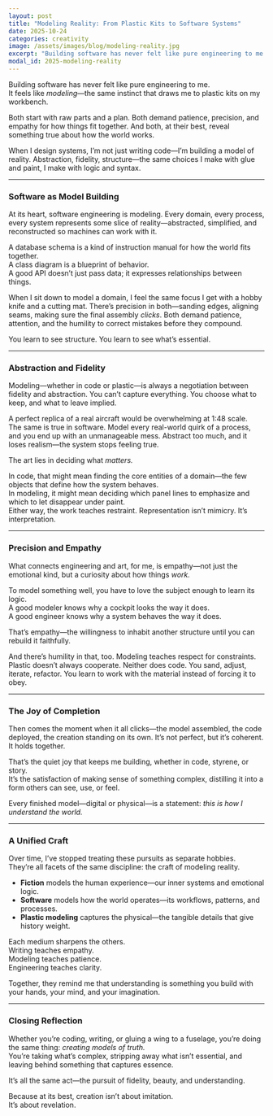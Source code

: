 ```yaml
---
layout: post
title: "Modeling Reality: From Plastic Kits to Software Systems"
date: 2025-10-24
categories: creativity
image: /assets/images/blog/modeling-reality.jpg
excerpt: "Building software has never felt like pure engineering to me. It feels like modeling—the same instinct that draws me to plastic kits on my workbench."
modal_id: 2025-modeling-reality
---
```


Building software has never felt like pure engineering to me.  
It feels like *modeling*—the same instinct that draws me to plastic kits on my workbench.

Both start with raw parts and a plan. Both demand patience, precision, and empathy for how things fit together. And both, at their best, reveal something true about how the world works.

When I design systems, I’m not just writing code—I’m building a model of reality. Abstraction, fidelity, structure—the same choices I make with glue and paint, I make with logic and syntax.

---

### Software as Model Building

At its heart, software engineering is modeling. Every domain, every process, every system represents some slice of reality—abstracted, simplified, and reconstructed so machines can work with it.

A database schema is a kind of instruction manual for how the world fits together.  
A class diagram is a blueprint of behavior.  
A good API doesn’t just pass data; it expresses relationships between things.

When I sit down to model a domain, I feel the same focus I get with a hobby knife and a cutting mat. There’s precision in both—sanding edges, aligning seams, making sure the final assembly *clicks*. Both demand patience, attention, and the humility to correct mistakes before they compound.

You learn to see structure. You learn to see what’s essential.

---

### Abstraction and Fidelity

Modeling—whether in code or plastic—is always a negotiation between fidelity and abstraction. You can’t capture everything. You choose what to keep, and what to leave implied.

A perfect replica of a real aircraft would be overwhelming at 1:48 scale.  
The same is true in software. Model every real-world quirk of a process, and you end up with an unmanageable mess. Abstract too much, and it loses realism—the system stops feeling true.

The art lies in deciding what *matters.*

In code, that might mean finding the core entities of a domain—the few objects that define how the system behaves.  
In modeling, it might mean deciding which panel lines to emphasize and which to let disappear under paint.  
Either way, the work teaches restraint. Representation isn’t mimicry. It’s interpretation.

---

### Precision and Empathy

What connects engineering and art, for me, is empathy—not just the emotional kind, but a curiosity about how things *work.*

To model something well, you have to love the subject enough to learn its logic.  
A good modeler knows why a cockpit looks the way it does.  
A good engineer knows why a system behaves the way it does.  

That’s empathy—the willingness to inhabit another structure until you can rebuild it faithfully.

And there’s humility in that, too. Modeling teaches respect for constraints. Plastic doesn’t always cooperate. Neither does code. You sand, adjust, iterate, refactor. You learn to work with the material instead of forcing it to obey.

---

### The Joy of Completion

Then comes the moment when it all clicks—the model assembled, the code deployed, the creation standing on its own. It’s not perfect, but it’s coherent. It holds together.

That’s the quiet joy that keeps me building, whether in code, styrene, or story.  
It’s the satisfaction of making sense of something complex, distilling it into a form others can see, use, or feel.

Every finished model—digital or physical—is a statement: *this is how I understand the world.*

---

### A Unified Craft

Over time, I’ve stopped treating these pursuits as separate hobbies.  
They’re all facets of the same discipline: the craft of modeling reality.

- **Fiction** models the human experience—our inner systems and emotional logic.  
- **Software** models how the world operates—its workflows, patterns, and processes.  
- **Plastic modeling** captures the physical—the tangible details that give history weight.

Each medium sharpens the others.  
Writing teaches empathy.  
Modeling teaches patience.  
Engineering teaches clarity.  

Together, they remind me that understanding is something you build with your hands, your mind, and your imagination.

---

### Closing Reflection

Whether you’re coding, writing, or gluing a wing to a fuselage, you’re doing the same thing: *creating models of truth.*  
You’re taking what’s complex, stripping away what isn’t essential, and leaving behind something that captures essence.

It’s all the same act—the pursuit of fidelity, beauty, and understanding.  

Because at its best, creation isn’t about imitation.  
It’s about revelation.
